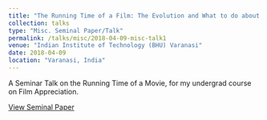 ```yaml
---
title: "The Running Time of a Film: The Evolution and What to do about it Today"
collection: talks
type: "Misc. Seminal Paper/Talk"
permalink: /talks/misc/2018-04-09-misc-talk1
venue: "Indian Institute of Technology (BHU) Varanasi"
date: 2018-04-09
location: "Varanasi, India"
---
```


A Seminar Talk on the Running Time of a Movie, for my undergrad course on Film Appreciation.

[View Seminal Paper](https://pranav-goel.github.io/files/The_Running_Time_of_a_Film__The_Evolution_and_What_to_do_about_it_Today.pdf)

